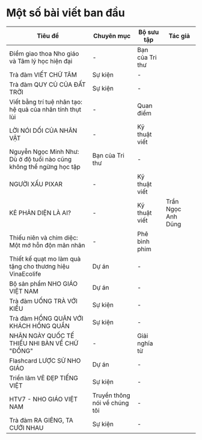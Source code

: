 # Một số bài viết ban đầu

| Tiêu đề                                                             | Chuyên mục                    | Bộ sưu tập      | Tác giả            |
| ------------------------------------------------------------------- | ----------------------------- | --------------- | ------------------ |
| Điểm giao thoa Nho giáo và Tâm lý học hiện đại                      | -                             | Bạn của Tri thư |
| Trà đàm VIẾT CHỮ TÂM                                                | Sự kiện                       | -               |
| Trà đàm QUY CỦ CỦA ĐẤT TRỜI                                         | Sự kiện                       | -               |
| Viết bằng trí tuệ nhân tạo: hệ quả của nhân tính thụt lùi           | -                             | Quan điểm       |
| LỜI NÓI DỐI CỦA NHÂN VẬT                                            | -                             | Kỹ thuật viết   |
| Nguyễn Ngọc Minh Như: Dù ở độ tuổi nào cũng không thể ngừng học tập | Bạn của Tri thư               | -               |
| NGƯỜI XẤU PIXAR                                                     | -                             | Kỹ thuật viết   |
| KẺ PHẢN DIỆN LÀ AI?                                                 | -                             | Kỹ thuật viết   | Trần Ngọc Anh Dũng |
| Thiếu niên và chim diệc: Một mớ hỗn độn mãn nhãn                    | -                             | Phê bình phim   |
| Thiết kế quạt mo làm quà tặng cho thương hiệu VinaEcolife           | Dự án                         | -               |
| Bộ sản phẩm NHO GIÁO VIỆT NAM                                       | Dự án                         | -               |
| Trà đàm UỐNG TRÀ VỚI KIỀU                                           | Sự kiện                       | -               |
| Trà đàm HỒNG QUÂN VỚI KHÁCH HỒNG QUẦN                               | Sự kiện                       | -               |
| NHÂN NGÀY QUỐC TẾ THIẾU NHI BÀN VỀ CHỮ "ĐỒNG"                       | -                             | Giải nghĩa từ   |
| Flashcard LƯỢC SỬ NHO GIÁO                                          | Dự án                         | -               |
| Triển lãm VẺ ĐẸP TIẾNG VIỆT                                         | Sự kiện                       | -               |
| HTV7 - NHO GIÁO VIỆT NAM                                            | Truyền thông nói về chúng tôi | -               |
| Trà đàm RA GIÊNG, TA CƯỚI NHAU                                      | Sự kiện                       | -               |
